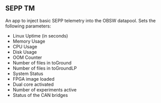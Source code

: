 ## SEPP TM
An app to inject basic SEPP telemetry into the OBSW datapool. Sets the following parameters:
- Linux Uptime (in seconds)
- Memory Usage
- CPU Usage
- Disk Usage
- OOM Counter
- Number of files in toGround 
- Number of files in toGroundLP
- System Status
- FPGA image loaded
- Dual core activated
- Number of experiments active
- Status of the CAN bridges